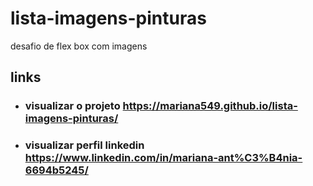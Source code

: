 # lista-imagens-pinturas
 desafio de flex box com imagens

 ## links
 - ### visualizar o projeto <https://mariana549.github.io/lista-imagens-pinturas/>

- ### visualizar perfil linkedin <https://www.linkedin.com/in/mariana-ant%C3%B4nia-6694b5245/>

